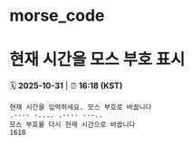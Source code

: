 # morse_code
# 현재 시간을 모스 부호 표시
<!-- MORSE_TIME_START -->
🗓️ **2025-10-31** | ⏰ **16:18 (KST)**

```
현재 시간을 입력하세요. 모스 부호로 바꿉니다
.---- -.... .---- ---..
모스 부호를 다시 현재 시간으로 바꿉니다
1618
```
<!-- MORSE_TIME_END -->
